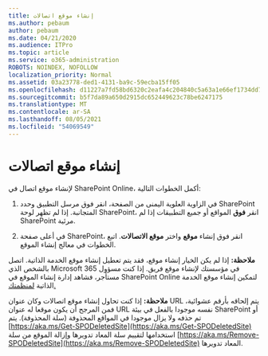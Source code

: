 ```yaml
---
title: إنشاء موقع اتصالات
ms.author: pebaum
author: pebaum
ms.date: 04/21/2020
ms.audience: ITPro
ms.topic: article
ms.service: o365-administration
ROBOTS: NOINDEX, NOFOLLOW
localization_priority: Normal
ms.assetid: 03a23778-ded1-4131-ba9c-59ecba15ff05
ms.openlocfilehash: d11227a7fd58bd6320c2eafa4c204840c5a63a1e66ef1734dd781a3c1c0d3131
ms.sourcegitcommit: b5f7da89a650d2915dc652449623c78be6247175
ms.translationtype: MT
ms.contentlocale: ar-SA
ms.lasthandoff: 08/05/2021
ms.locfileid: "54069549"
---
```

# <a name="create-a-communication-site"></a>إنشاء موقع اتصالات

لإنشاء موقع اتصال في SharePoint Online، أكمل الخطوات التالية: 
  
1. في الزاوية العلوية اليمنى من الصفحة، انقر فوق مرسل التطبيق وحدد SharePoint المتجانبة. إذا لم تظهر لوحة SharePoint، انقر **فوق** المواقع  أو جميع التطبيقات إذا لم SharePoint مرئية. 
    
2. في أعلى صفحة SharePoint، انقر فوق إنشاء **موقع** واختر **موقع الاتصالات**. اتبع الخطوات في معالج إنشاء الموقع. 
    
 **ملاحظة:** إذا لم يكن الخيار إنشاء موقع، فقد يتم تعطيل إنشاء موقع الخدمة الذاتية. اتصل بالشخص الذي Microsoft 365 في مؤسستك لإنشاء موقع فريق. إذا كنت مسؤول مستأجر، فشاهد إدارة إنشاء الموقع في SharePoint Online لتمكين إنشاء موقع الخدمة الذاتية [لمنظمتك.](https://go.microsoft.com/fwlink/?linkid=2018780)
  
 **ملاحظة:** إذا كنت تحاول إنشاء موقع اتصالات وكان عنوان URL يتم إلحاقه بأرقم عشوائية، فمن المرجح أن يكون موقعا له عنوان URL نفسه موجودا بالفعل في بيئة SharePoint أو تم حذفه ولا يزال موجودا في المواقع المحذوفة (سلة المحذوفة). يتم [https://aka.ms/Get-SPODeletedSite](https://aka.ms/Get-SPODeletedSite) استخدامها لتقييم سلة المعاد تدويرها وإزالة الموقع من سلة [https://aka.ms/Remove-SPODeletedSite](https://aka.ms/Remove-SPODeletedSite) المعاد تدويرها. 
  

